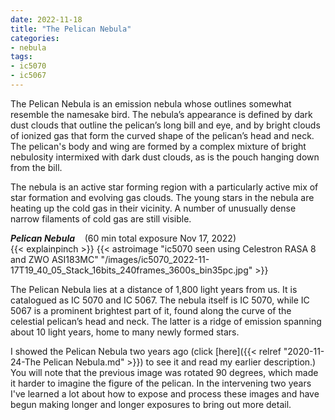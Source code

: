 ```yaml
---
date: 2022-11-18
title: "The Pelican Nebula"
categories:
- nebula
tags:
- ic5070
- ic5067
---
```

The Pelican Nebula is an emission nebula whose outlines somewhat resemble the namesake bird.
 The nebula’s appearance is defined by dark dust clouds that outline the pelican’s long bill and eye, and by bright clouds of ionized gas that form the curved shape of the pelican’s head and neck. The pelican's body and wing are formed by a complex mixture of bright nebulosity intermixed with dark dust clouds, as is the pouch hanging down from the bill.


<!--more-->
 The nebula is an active star forming region with a particularly active mix of star formation and evolving gas clouds. 
  The young stars in the nebula are heating up the cold gas in their vicinity. A number of unusually dense narrow filaments of cold gas are still visible.


 _**Pelican Nebula**_  &nbsp;&nbsp; (60 min total exposure Nov 17, 2022)<br>
{{< explainpinch >}}
{{< astroimage "ic5070 seen using Celestron RASA 8 and ZWO ASI183MC" "/images/ic5070_2022-11-17T19_40_05_Stack_16bits_240frames_3600s_bin35pc.jpg" >}}

The Pelican Nebula lies at a distance of 1,800 light years from us. It is catalogued as IC 5070 and IC 5067. The nebula itself is IC 5070, while IC 5067 is a prominent brightest part of it, found along the curve of the celestial pelican’s head and neck. The latter is a ridge of emission spanning about 10 light years, home to many newly formed stars.

I showed the Pelican Nebula two years ago (click [here]({{< relref "2020-11-24-The Pelican Nebula.md" >}}) 
to see it and read my earlier description.)
 You will note that the previous image was rotated 90 degrees, which made it harder to imagine the figure of the pelican. In the intervening two years I've learned a lot about how to expose and process these images and have begun making longer and longer exposures to bring out more detail.